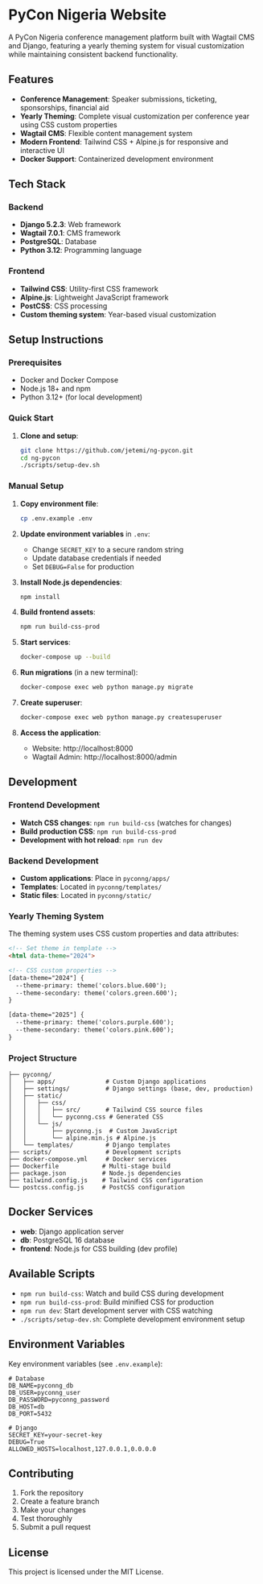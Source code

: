 # PyCon Nigeria Website

A PyCon Nigeria conference management platform built with Wagtail CMS and Django, featuring a yearly theming system for visual customization while maintaining consistent backend functionality.

## Features

- **Conference Management**: Speaker submissions, ticketing, sponsorships, financial aid
- **Yearly Theming**: Complete visual customization per conference year using CSS custom properties
- **Wagtail CMS**: Flexible content management system
- **Modern Frontend**: Tailwind CSS + Alpine.js for responsive and interactive UI
- **Docker Support**: Containerized development environment

## Tech Stack

### Backend
- **Django 5.2.3**: Web framework
- **Wagtail 7.0.1**: CMS framework
- **PostgreSQL**: Database
- **Python 3.12**: Programming language

### Frontend
- **Tailwind CSS**: Utility-first CSS framework
- **Alpine.js**: Lightweight JavaScript framework
- **PostCSS**: CSS processing
- **Custom theming system**: Year-based visual customization

## Setup Instructions

### Prerequisites

- Docker and Docker Compose
- Node.js 18+ and npm
- Python 3.12+ (for local development)

### Quick Start

1. **Clone and setup**:
   ```bash
   git clone https://github.com/jetemi/ng-pycon.git
   cd ng-pycon
   ./scripts/setup-dev.sh
   ```

### Manual Setup

1. **Copy environment file**:
   ```bash
   cp .env.example .env
   ```

2. **Update environment variables** in `.env`:
   - Change `SECRET_KEY` to a secure random string
   - Update database credentials if needed
   - Set `DEBUG=False` for production

3. **Install Node.js dependencies**:
   ```bash
   npm install
   ```

4. **Build frontend assets**:
   ```bash
   npm run build-css-prod
   ```

5. **Start services**:
   ```bash
   docker-compose up --build
   ```

6. **Run migrations** (in a new terminal):
   ```bash
   docker-compose exec web python manage.py migrate
   ```

7. **Create superuser**:
   ```bash
   docker-compose exec web python manage.py createsuperuser
   ```

8. **Access the application**:
   - Website: http://localhost:8000
   - Wagtail Admin: http://localhost:8000/admin

## Development

### Frontend Development

- **Watch CSS changes**: `npm run build-css` (watches for changes)
- **Build production CSS**: `npm run build-css-prod`
- **Development with hot reload**: `npm run dev`

### Backend Development

- **Custom applications**: Place in `pyconng/apps/`
- **Templates**: Located in `pyconng/templates/`
- **Static files**: Located in `pyconng/static/`

### Yearly Theming System

The theming system uses CSS custom properties and data attributes:

```html
<!-- Set theme in template -->
<html data-theme="2024">

<!-- CSS custom properties -->
[data-theme="2024"] {
  --theme-primary: theme('colors.blue.600');
  --theme-secondary: theme('colors.green.600');
}

[data-theme="2025"] {
  --theme-primary: theme('colors.purple.600');
  --theme-secondary: theme('colors.pink.600');
}
```

### Project Structure

```
├── pyconng/
│   ├── apps/              # Custom Django applications
│   ├── settings/          # Django settings (base, dev, production)
│   ├── static/
│   │   ├── css/
│   │   │   ├── src/       # Tailwind CSS source files
│   │   │   └── pyconng.css # Generated CSS
│   │   └── js/
│   │       ├── pyconng.js  # Custom JavaScript
│   │       └── alpine.min.js # Alpine.js
│   └── templates/         # Django templates
├── scripts/               # Development scripts
├── docker-compose.yml     # Docker services
├── Dockerfile            # Multi-stage build
├── package.json          # Node.js dependencies
├── tailwind.config.js    # Tailwind CSS configuration
└── postcss.config.js     # PostCSS configuration
```

## Docker Services

- **web**: Django application server
- **db**: PostgreSQL 16 database
- **frontend**: Node.js for CSS building (dev profile)

## Available Scripts

- `npm run build-css`: Watch and build CSS during development
- `npm run build-css-prod`: Build minified CSS for production
- `npm run dev`: Start development server with CSS watching
- `./scripts/setup-dev.sh`: Complete development environment setup

## Environment Variables

Key environment variables (see `.env.example`):

```env
# Database
DB_NAME=pyconng_db
DB_USER=pyconng_user
DB_PASSWORD=pyconng_password
DB_HOST=db
DB_PORT=5432

# Django
SECRET_KEY=your-secret-key
DEBUG=True
ALLOWED_HOSTS=localhost,127.0.0.1,0.0.0.0
```

## Contributing

1. Fork the repository
2. Create a feature branch
3. Make your changes
4. Test thoroughly
5. Submit a pull request

## License

This project is licensed under the MIT License. 